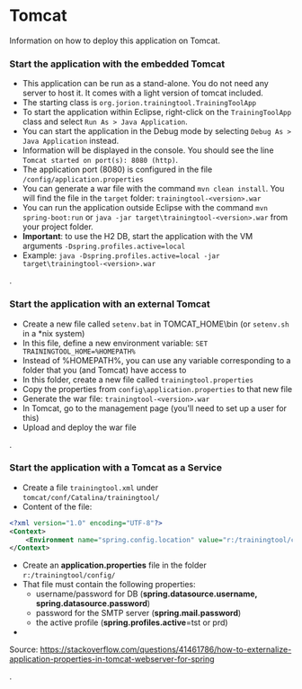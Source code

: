 # Tomcat

Information on how to deploy this application on Tomcat.

### Start the application with the embedded Tomcat

* This application can be run as a stand-alone. You do not need any server to host it. It comes with a light version of
  tomcat included.
* The starting class is `org.jorion.trainingtool.TrainingToolApp`
* To start the application within Eclipse, right-click on the `TrainingToolApp` class and select
  `Run As > Java Application`.
* You can start the application in the Debug mode by selecting `Debug As > Java Application` instead.
* Information will be displayed in the console. You should see the line `Tomcat started on port(s): 8080 (http)`.
* The application port (8080) is configured in the file `/config/application.properties`
* You can generate a war file with the command `mvn clean install`. You will find the file in the `target` folder:
  `trainingtool-<version>.war`
* You can run the application outside Eclipse with the command `mvn spring-boot:run` or
  `java -jar target\trainingtool-<version>.war` from your project folder.
* **Important**: to use the H2 DB, start the application with the VM arguments `-Dspring.profiles.active=local`
* Example: `java -Dspring.profiles.active=local -jar target\trainingtool-<version>.war`

.

### Start the application with an external Tomcat

* Create a new file called `setenv.bat` in TOMCAT_HOME\bin (or `setenv.sh` in a *nix system)
* In this file, define a new environment variable: `SET TRAININGTOOL_HOME=%HOMEPATH%`
* Instead of %HOMEPATH%, you can use any variable corresponding to a folder that you (and Tomcat) have access to
* In this folder, create a new file called `trainingtool.properties`
* Copy the properties from `config\application.properties` to that new file
* Generate the war file: `trainingtool-<version>.war`
* In Tomcat, go to the management page (you'll need to set up a user for this)
* Upload and deploy the war file

.

### Start the application with a Tomcat as a Service

* Create a file `trainingtool.xml` under `tomcat/conf/Catalina/trainingtool/`
* Content of the file:

```xml
<?xml version="1.0" encoding="UTF-8"?>
<Context>
    <Environment name="spring.config.location" value="r:/trainingtool/config/" type="java.lang.String"/>
</Context>
```

* Create an **application.properties** file in the folder `r:/trainingtool/config/`
* That file must contain the following properties:
    - username/password for DB (**spring.datasource.username, spring.datasource.password**)
    - password for the SMTP server (**spring.mail.password**)
    - the active profile (**spring.profiles.active**=tst or prd)
*
Source: https://stackoverflow.com/questions/41461786/how-to-externalize-application-properties-in-tomcat-webserver-for-spring

.
